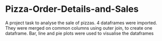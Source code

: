 # Pizza-Order-Details-and-Sales
A project task to analyse the sale of pizzas.
4 dataframes were imported. They were merged on common columns using outer join, to create one dataframe.
Bar, line and pie plots were used to visualise the dataframes

